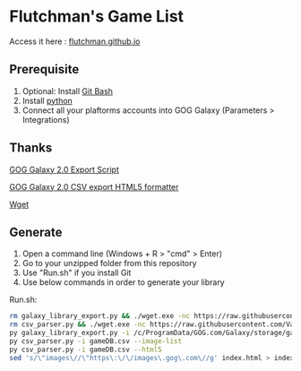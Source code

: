 # Flutchman's Game List

Access it here : [flutchman.github.io](flutchman.github.io)

## Prerequisite

1. Optional: Install [Git Bash](https://gitforwindows.org/)
2. Install [python](https://www.python.org/downloads/windows/) 
3. Connect all your plaftorms accounts into GOG Galaxy (Parameters > Integrations)

## Thanks

[GOG Galaxy 2.0 Export Script](https://github.com/AB1908/GOG-Galaxy-Export-Script)

[GOG Galaxy 2.0 CSV export HTML5 formatter](https://github.com/Varstahl/GOG-Galaxy-HTML5-exporter)

[Wget](http://gnuwin32.sourceforge.net/packages/wget.htm)

## Generate

1. Open a command line (Windows + R > "cmd" > Enter)
2. Go to your unzipped folder from this repository
3. Use "Run.sh" if you install Git
4. Use below commands in order to generate your library

Run.sh:
```bash
rm galaxy_library_export.py && ./wget.exe -nc https://raw.githubusercontent.com/AB1908/GOG-Galaxy-Export-Script/master/galaxy_library_export.py
rm csv_parser.py && ./wget.exe -nc https://raw.githubusercontent.com/Varstahl/GOG-Galaxy-HTML5-exporter/master/csv_parser.py
py galaxy_library_export.py -i /c/ProgramData/GOG.com/Galaxy/storage/galaxy-2.0.db -a
py csv_parser.py -i gameDB.csv --image-list
py csv_parser.py -i gameDB.csv --html5
sed 's/\"images\//\"https\:\/\/images\.gog\.com\//g' index.html > index.html.tmp && sed 's/\.webp\"/\.webp\?namespace\=gamesdb\"/g' index.html.tmp > index.html && rm index.html.tmp
```

